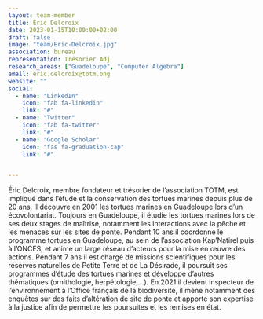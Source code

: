 ```yaml
---
layout: team-member
title: Éric Delcroix 
date: 2023-01-15T10:00:00+02:00
draft: false
image: "team/Eric-Delcroix.jpg"
association: bureau
representation: Trésorier Adj
research_areas: ["Guadeloupe", "Computer Algebra"]
email: eric.delcroix@totm.ong
website: ""
social:
  - name: "LinkedIn"
    icon: "fab fa-linkedin"
    link: "#"
  - name: "Twitter"
    icon: "fab fa-twitter"
    link: "#"
  - name: "Google Scholar"
    icon: "fas fa-graduation-cap"
    link: "#"


---
```


Éric Delcroix, membre fondateur et trésorier de l’association TOTM, est impliqué dans l’étude et la conservation des tortues marines depuis plus de 20 ans. Il découvre en 2001 les tortues marines en Guadeloupe lors d’un écovolontariat.  Toujours en Guadeloupe, il étudie les tortues marines lors de ses deux stages de maîtrise, notamment les interactions avec la pêche et les menaces sur les sites de ponte. Pendant 10 ans il coordonne le programme tortues en Guadeloupe, au sein de l’association Kap’Natirel puis à l’ONCFS, et anime un large réseau d’acteurs pour la mise en œuvre des actions. Pendant 7 ans il est chargé de missions scientifiques pour les réserves naturelles de Petite Terre et de La Désirade, il poursuit ses programmes d’étude des tortues marines et développe d’autres thématiques (ornithologie, herpétologie,…).  En 2021 il devient inspecteur de l’environnement à l’Office français de la biodiversité, il mène notamment des enquêtes sur des faits d’altération de site de ponte et apporte son expertise à la justice afin de permettre les poursuites et les remises en état.
